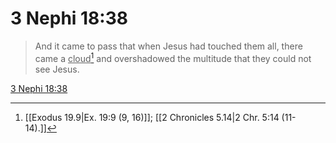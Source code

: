 # 3 Nephi 18:38

> And it came to pass that when Jesus had touched them all, there came a <u>cloud</u>[^a] and overshadowed the multitude that they could not see Jesus.

[3 Nephi 18:38](https://www.churchofjesuschrist.org/study/scriptures/bofm/3-ne/18?lang=eng&id=p38#p38)


[^a]: [[Exodus 19.9|Ex. 19:9 (9, 16)]]; [[2 Chronicles 5.14|2 Chr. 5:14 (11-14).]]
